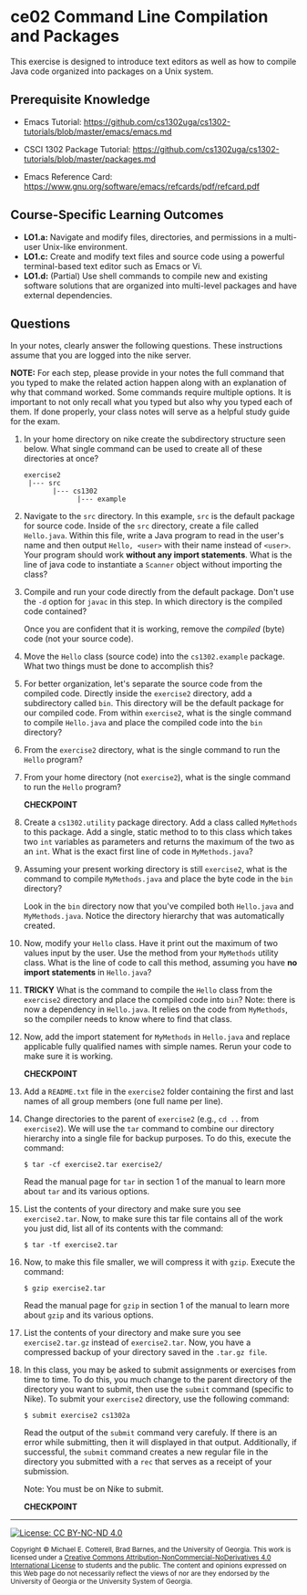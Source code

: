 # ce02 Command Line Compilation and Packages

This exercise is designed to introduce text editors as well as how to compile Java code organized into 
packages on a Unix system.

## Prerequisite Knowledge

* Emacs Tutorial: https://github.com/cs1302uga/cs1302-tutorials/blob/master/emacs/emacs.md

* CSCI 1302 Package Tutorial: https://github.com/cs1302uga/cs1302-tutorials/blob/master/packages.md

* Emacs Reference Card: https://www.gnu.org/software/emacs/refcards/pdf/refcard.pdf

## Course-Specific Learning Outcomes

* **LO1.a:** Navigate and modify files, directories, and permissions in a multi-user Unix-like environment.
* **LO1.c:** Create and modify text files and source code using a powerful terminal-based text editor such as Emacs or Vi.
* **LO1.d:** (Partial) Use shell commands to compile new and existing software solutions that are organized into multi-level 
  packages and have external dependencies.
  
## Questions

In your notes, clearly answer the following questions. These instructions assume that you are 
logged into the nike server.

**NOTE:** For each step, please provide in your notes the full command that you typed to make the related 
action happen along with an explanation of why that command worked. Some commands require multiple options. 
It is important to not only recall what you typed but also why you typed each of them. If done properly, your 
class notes will serve as a helpful study guide for the exam.

1. In your home directory on nike create the subdirectory structure seen below. What single 
   command can be used to create all of these directories at once?

   ```
   exercise2
    |--- src
          |--- cs1302
                |--- example
   ```

1. Navigate to the `src` directory. In this example, `src` is the default package for source code. 
   Inside of the `src` directory, create a file called `Hello.java`. Within this file, write a Java 
   program to read in the user's name and then output `Hello, <user>` with their name instead of 
   `<user>`. Your program should work **without any import statements**.  What is the line of java 
   code to instantiate a `Scanner` object without importing the class?

1. Compile and run your code directly from the default package. Don't use the `-d` option for `javac`
   in this step. In which directory is the compiled code contained?

   Once you are confident that it is working, remove the _compiled_ (byte) code (not your source code).

1. Move the `Hello` class (source code) into the `cs1302.example` package. What two things must be done to 
   accomplish this?

1. For better organization, let's separate the source code from the compiled code. Directly inside 
   the `exercise2` directory, add a subdirectory called `bin`. This directory will be the default 
   package for our compiled code. From within `exercise2`, what is the single command to compile 
   `Hello.java` and place the compiled code into the `bin` directory?

1. From the `exercise2` directory, what is the single command to run the `Hello` program?

1. From your home directory (not `exercise2`), what is the single command to run the `Hello` 
   program?

    **CHECKPOINT**
    
1. Create a `cs1302.utility` package directory. Add a class called `MyMethods` to this package. 
   Add a single, static method to to this class which takes two `int` variables as parameters and 
   returns the maximum of the two as an `int`. What is the exact first line of code in 
   `MyMethods.java`?

1. Assuming your present working directory is still `exercise2`, what is the command to compile 
   `MyMethods.java` and place the byte code in the `bin` directory? 

   Look in the `bin` directory now that you've compiled both `Hello.java` and `MyMethods.java`. 
   Notice the directory hierarchy that was automatically created.

1. Now, modify your `Hello` class.  Have it print out the maximum of two values input by the 
   user. Use the method from your `MyMethods` utility class. What is the line of code to call this 
   method, assuming you have **no import statements** in `Hello.java`?
  
1. **TRICKY** What is the command to compile the `Hello` class from the `exercise2` directory and place the 
   compiled code into `bin`? Note: there is now a dependency in `Hello.java`. It relies on the code
    from `MyMethods`, so the compiler needs to know where to find that class.

1. Now, add the import statement for `MyMethods` in `Hello.java` and replace applicable fully 
   qualified names with simple names. Rerun your code to make sure it is working.

    **CHECKPOINT**

1. Add a `README.txt` file in the `exercise2` folder containing the first and last names of all group 
   members (one full name per line).

1. Change directories to the parent of `exercise2` (e.g., `cd ..` from `exercise2`). We will use the 
   `tar` command to combine our directory hierarchy into a single file for backup purposes. 
   To do this, execute the command:
   
   ```
   $ tar -cf exercise2.tar exercise2/
   ```

   Read the manual page for `tar` in section 1 of the manual to learn more about `tar` and its 
   various options.

1. List the contents of your directory and make sure you see `exercise2.tar`. Now, to make sure this
   tar file contains all of the work you just did, list all of its contents with the command:
   
   ```
   $ tar -tf exercise2.tar
   ```

1. Now, to make this file smaller, we will compress it with `gzip`. Execute the command:

   ```
   $ gzip exercise2.tar
   ```

   Read the manual page for `gzip` in section 1 of the manual to learn more about `gzip` and its
   various options.

1. List the contents of your directory and make sure you see `exercise2.tar.gz` instead of 
   `exercise2.tar`. Now, you have a compressed backup of your directory saved in the `.tar.gz file`.
   
1. In this class, you may be asked to submit assignments or exercises from time to time. To do this, 
   you much change to the parent directory of the directory you want to submit, then use the `submit`
   command (specific to Nike). To submit your `exercise2` directory, use the following command:

   ```
   $ submit exercise2 cs1302a
   ```

   Read the output of the `submit` command very carefuly. If there is an error while submitting, then
   it will displayed in that output. Additionally, if successful, the `submit` command creates a new 
   regular file in the directory you submitted with a `rec` that serves as a receipt of your submission. 

   Note: You must be on Nike to submit.

   **CHECKPOINT**

<hr/>

[![License: CC BY-NC-ND 4.0](https://img.shields.io/badge/License-CC%20BY--NC--ND%204.0-lightgrey.svg)](http://creativecommons.org/licenses/by-nc-nd/4.0/)

<small>
Copyright &copy; Michael E. Cotterell, Brad Barnes, and the University of Georgia.
This work is licensed under a <a rel="license" href="http://creativecommons.org/licenses/by-nc-nd/4.0/">Creative Commons Attribution-NonCommercial-NoDerivatives 4.0 International License</a> to students and the public.
The content and opinions expressed on this Web page do not necessarily reflect the views of nor are they endorsed by the University of Georgia or the University System of Georgia.
</small>
